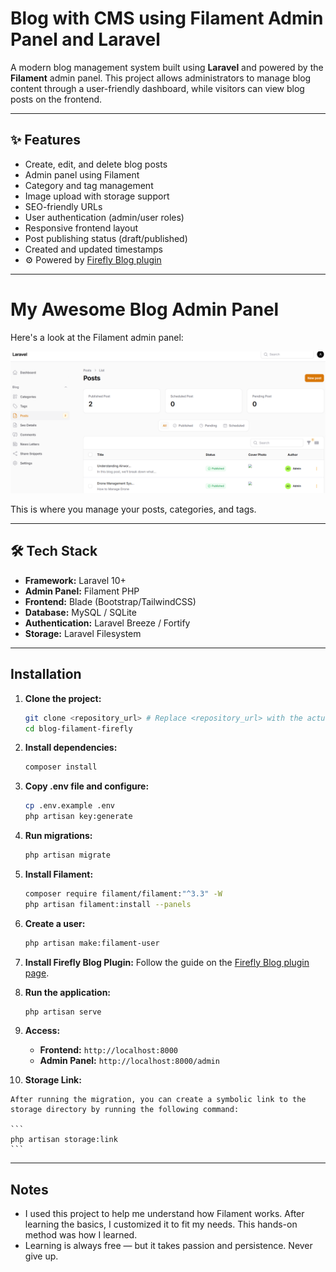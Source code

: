 # Blog with CMS using Filament Admin Panel and Laravel

A modern blog management system built using **Laravel** and powered by the **Filament** admin panel. This project allows administrators to manage blog content through a user-friendly dashboard, while visitors can view blog posts on the frontend.

---

## ✨ Features

* Create, edit, and delete blog posts
* Admin panel using Filament
* Category and tag management
* Image upload with storage support
* SEO-friendly URLs
* User authentication (admin/user roles)
* Responsive frontend layout
* Post publishing status (draft/published)
* Created and updated timestamps
* ⚙️ Powered by [Firefly Blog plugin](https://filamentphp.com/plugins/firefly-blog)

---

# My Awesome Blog Admin Panel

Here's a look at the Filament admin panel:

![Filament Admin Panel Dashboard](/public/images/image-example.png)

This is where you manage your posts, categories, and tags.

---

## 🛠️ Tech Stack

* **Framework:** Laravel 10+
* **Admin Panel:** Filament PHP
* **Frontend:** Blade (Bootstrap/TailwindCSS)
* **Database:** MySQL / SQLite
* **Authentication:** Laravel Breeze / Fortify
* **Storage:** Laravel Filesystem

---

## Installation

1.  **Clone the project:**

    ```bash
    git clone <repository_url> # Replace <repository_url> with the actual URL
    cd blog-filament-firefly
    ```

2.  **Install dependencies:**

    ```bash
    composer install
    ```

3.  **Copy .env file and configure:**

    ```bash
    cp .env.example .env
    php artisan key:generate
    ```

4.  **Run migrations:**

    ```bash
    php artisan migrate
    ```

5.  **Install Filament:**

    ```bash
    composer require filament/filament:"^3.3" -W
    php artisan filament:install --panels
    ```

6.  **Create a user:**

    ```bash
    php artisan make:filament-user
    ```

7.  **Install Firefly Blog Plugin:** Follow the guide on the [Firefly Blog plugin page](https://filamentphp.com/plugins/firefly-blog).

8.  **Run the application:**

    ```bash
    php artisan serve
    ```

9.  **Access:**

    * **Frontend:** `http://localhost:8000`
    * **Admin Panel:** `http://localhost:8000/admin`


10.  **Storage Link:**

    After running the migration, you can create a symbolic link to the storage directory by running the following command:
    
    ```
    php artisan storage:link
    ```
---

## Notes

* I used this project to help me understand how Filament works. After learning the basics, I customized it to fit my needs. This hands-on method was how I learned.
* Learning is always free — but it takes passion and persistence. Never give up.